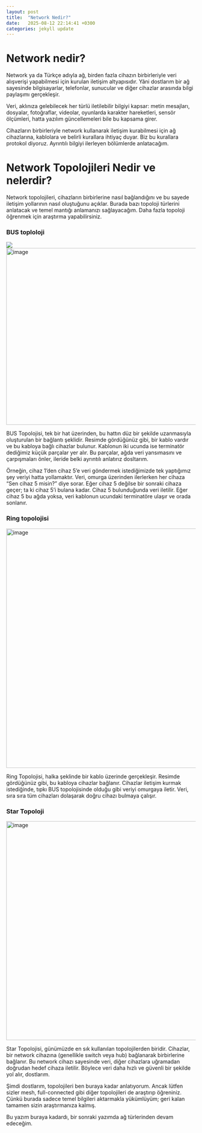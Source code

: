 ```yaml
---
layout: post
title:  "Network Nedir?"
date:   2025-08-12 22:14:41 +0300
categories: jekyll update
---
```


# Network nedir?

Network ya da Türkçe adıyla ağ, birden fazla cihazın birbirleriyle veri alışverişi yapabilmesi için kurulan iletişim altyapısıdır. Yâni dostlarım bir ağ sayesinde bilgisayarlar, telefonlar, sunucular ve diğer cihazlar arasında bilgi paylaşımı gerçekleşir.

Veri, aklınıza gelebilecek her türlü iletilebilir bilgiyi kapsar: metin mesajları, dosyalar, fotoğraflar, videolar, oyunlarda karakter hareketleri, sensör ölçümleri, hatta yazılım güncellemeleri bile bu kapsama girer.

Cihazların birbirleriyle network kullanarak iletişim kurabilmesi için ağ cihazlarına, kablolara ve belirli kurallara ihtiyaç duyar. Biz bu kurallara protokol diyoruz. Ayrıntılı bilgiyi ilerleyen bölümlerde anlatacağım.

# Network Topolojileri Nedir ve nelerdir?

Network topolojileri, cihazların birbirlerine nasıl bağlandığını ve bu sayede iletişim yollarının nasıl oluştuğunu açıklar. Burada bazı topoloji türlerini anlatacak ve temel mantığı anlamanızı sağlayacağım. Daha fazla topoloji öğrenmek için araştırma yapabilirsiniz.

<h3>BUS toploloji</h3>

<img src="https://github.com/user-attachments/assets/d4870c3e-edd9-446e-bc9f-8a2511af6b2e" />

<img width="1031" height="469" alt="image" src="https://github.com/user-attachments/assets/d4870c3e-edd9-446e-bc9f-8a2511af6b2e" />

BUS Topolojisi, tek bir hat üzerinden, bu hattın düz bir şekilde uzanmasıyla oluşturulan bir bağlantı şeklidir. Resimde gördüğünüz gibi, bir kablo vardır ve bu kabloya bağlı cihazlar bulunur. Kablonun iki ucunda ise terminatör dediğimiz küçük parçalar yer alır. Bu parçalar, ağda veri yansımasını ve çarpışmaları önler, ileride belki ayrıntılı anlatırız dosltarım.

Örneğin, cihaz 1’den cihaz 5’e veri göndermek istediğimizde tek yaptığımız şey veriyi hatta yollamaktır. Veri, omurga üzerinden ilerlerken her cihaza “Sen cihaz 5 misin?” diye sorar. Eğer cihaz 5 değilse bir sonraki cihaza geçer; ta ki cihaz 5’i bulana kadar. Cihaz 5 bulunduğunda veri iletilir. Eğer cihaz 5 bu ağda yoksa, veri kablonun ucundaki terminatöre ulaşır ve orada sonlanır.

<h3>Ring topolojisi</h3>

<img width="894" height="635" alt="image" src="https://github.com/user-attachments/assets/0051856d-67a0-41ae-bc0f-24d5ba035c0d" />

Ring Topolojisi, halka şeklinde bir kablo üzerinde gerçekleşir. Resimde gördüğünüz gibi, bu kabloya cihazlar bağlanır. Cihazlar iletişim kurmak istediğinde, tıpkı BUS topolojisinde olduğu gibi veriyi omurgaya iletir. Veri, sıra sıra tüm cihazları dolaşarak doğru cihazı bulmaya çalışır.

<h3>Star Topoloji</h3>

<img width="959" height="581" alt="image" src="https://github.com/user-attachments/assets/564d0303-43e7-4ae2-b817-58d062a27409" />

Star Topolojisi, günümüzde en sık kullanılan topolojilerden biridir. Cihazlar, bir network cihazına (genellikle switch veya hub) bağlanarak birbirlerine bağlanır. Bu network cihazı sayesinde veri, diğer cihazlara uğramadan doğrudan hedef cihaza iletilir. Böylece veri daha hızlı ve güvenli bir şekilde yol alır, dostlarım.

Şimdi dostlarım, topolojileri ben buraya kadar anlatıyorum. Ancak lütfen sizler mesh, full-connected gibi diğer topolojileri de araştırıp öğreniniz. Çünkü burada sadece temel bilgileri aktarmakla yükümlüyüm; geri kalan tamamen sizin araştırmanıza kalmış.

Bu yazım buraya kadardı, bir sonraki yazımda ağ türlerinden devam edeceğim.
